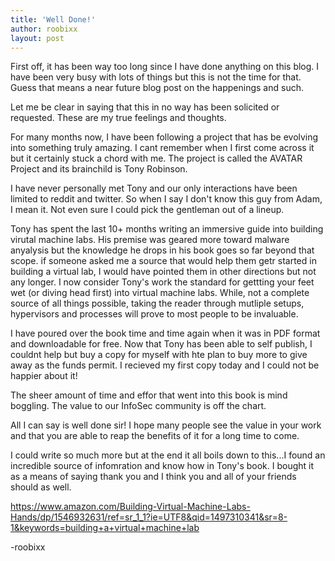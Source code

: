 ```yaml
---
title: 'Well Done!'
author: roobixx
layout: post
---
```


First off, it has been way too long since I have done anything on this blog. I have been very busy with lots of things but this is not the time for that. Guess that means a near future blog post on the happenings and such.

Let me be clear in saying that this in no way has been solicited or requested. These are my true feelings and thoughts.

For many months now, I have been following a project that has be evolving into something truly amazing. I cant remember when I first come across it but it certainly stuck a chord with me. The project is called the AVATAR Project and its brainchild is Tony Robinson.

I have never personally met Tony and our only interactions have been limited to reddit and twitter. So when I say I don't know this guy from Adam, I mean it. Not even sure I could pick the gentleman out of a lineup. 

Tony has spent the last 10+ months writing an immersive guide into building virutal machine labs. His premise was geared more toward malware anyalysis but the knowledge he drops in his book goes so far beyond that scope. if someone asked me a source that would help them getr started in building a virtual lab, I would have pointed them in other directions but not any longer. I now consider Tony's work the standard for gettting your feet wet (or diving head first) into virtual machine labs. While, not a complete source of all things possible, taking the reader through mutliple setups, hypervisors and processes will prove to most people to be invaluable. 

I have poured over the book time and time again when it was in PDF format and downloadable for free. Now that Tony has been able to self publish, I couldnt help but buy a copy for myself with hte plan to buy more to give away as the funds permit. I recieved my first copy today and I could not be happier about it! 

The sheer amount of time and effor that went into this book is mind boggling. The value to our InfoSec community is off the chart. 

All I can say is well done sir! I hope many people see the value in your work and that you are able to reap the benefits of it for a long time to come. 

I could write so much more but at the end it all boils down to this...I found an incredible source of infomration and know how in Tony's book. I bought it as a means of saying thank you and I think you and all of your friends should as well. 

https://www.amazon.com/Building-Virtual-Machine-Labs-Hands/dp/1546932631/ref=sr_1_1?ie=UTF8&qid=1497310341&sr=8-1&keywords=building+a+virtual+machine+lab

-roobixx


